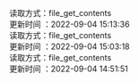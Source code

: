 读取方式：file_get_contents </br> 更新时间 ：2022-09-04 15:13:36</br> 读取方式：file_get_contents </br> 更新时间 ：2022-09-04 15:03:18</br> 读取方式：file_get_contents </br> 更新时间 ：2022-09-04 14:51:51